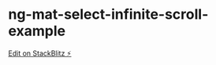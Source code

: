 # ng-mat-select-infinite-scroll-example

[Edit on StackBlitz ⚡️](https://stackblitz.com/edit/ng-mat-select-infinite-scroll)
